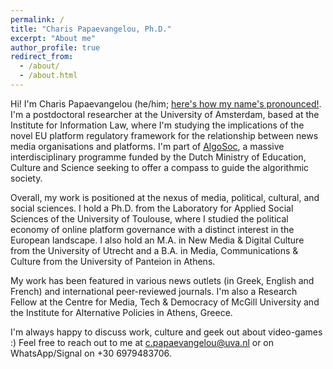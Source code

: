 ```yaml
---
permalink: /
title: "Charis Papaevangelou, Ph.D."
excerpt: "About me"
author_profile: true
redirect_from: 
  - /about/
  - /about.html
---
```


Hi! I'm Charis Papaevangelou (he/him; [here's how my name's pronounced!](https://www.name-coach.com/charis-papaevangelou). I'm a postdoctoral researcher at the University of Amsterdam, based at the Institute for Information Law, where I'm studying the implications of the novel EU platform regulatory framework for the relationship between news media organisations and platforms. I'm part of [AlgoSoc](https://algosoc.org), a massive interdisciplinary programme funded by the Dutch Ministry of Education, Culture and Science seeking to offer a compass to guide the algorithmic society.

Overall, my work is positioned at the nexus of media, political, cultural, and social sciences. I hold a Ph.D. from the Laboratory for Applied Social Sciences of the University of Toulouse, where I studied the political economy of online platform governance with a distinct interest in the European landscape. I also hold an M.A. in New Media & Digital Culture from the University of Utrecht and a B.A. in Media, Communications & Culture from the University of Panteion in Athens.

My work has been featured in various news outlets (in Greek, English and French) and international peer-reviewed journals. I'm also a Research Fellow at the Centre for Media, Tech & Democracy of McGill University and the Institute for Alternative Policies in Athens, Greece.

I'm always happy to discuss work, culture and geek out about video-games :) Feel free to reach out to me at c.papaevangelou@uva.nl or on WhatsApp/Signal on +30 6979483706.

